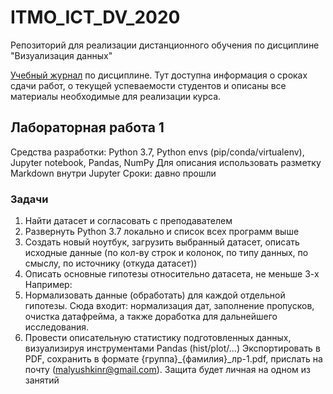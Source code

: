 # ITMO_ICT_DV_2020
Репозиторий для реализации дистанционного обучения по дисциплине "Визуализация данных"

[Учебный журнал](https://docs.google.com/spreadsheets/d/1Qy1EWAkA5y5ycsfFv0MAzww71jki0tGHB0WSMw2oGOk/edit?usp=sharing) по дисциплине. Тут доступна информация о сроках сдачи работ, о текущей успеваемости студентов и описаны все материалы необходимые для реализации курса.

## Лабораторная работа 1
Средства разработки: Python 3.7, Python envs (pip/conda/virtualenv), Jupyter notebook, Pandas, NumPy
Для описания использовать разметку Markdown внутри Jupyter
Сроки: давно прошли
### Задачи
1. Найти датасет и согласовать с преподавателем
2. Развернуть Python 3.7 локально и список всех программ выше
3. Создать новый ноутбук, загрузить выбранный датасет, описать исходные данные (по кол-ву строк и колонок, по типу данных, по смыслу, по источнику (откуда датасет))
4. Описать основные гипотезы относительно датасета, не меньше 3-х
Например:
1. Нормализовать данные (обработать) для каждой отдельной гипотезы. Сюда входит: нормализация дат, заполнение пропусков, очистка датафрейма, а также доработка для дальнейшего исследования.
2. Провести описательную статистику подготовленных данных, визуализируя инструментами Pandas (hist/plot/...)
Экспортировать в PDF, сохранить в формате {группа}_{фамилия}_лр-1.pdf, прислать на почту (malyushkinr@gmail.com). Защита будет личная на одном из занятий
